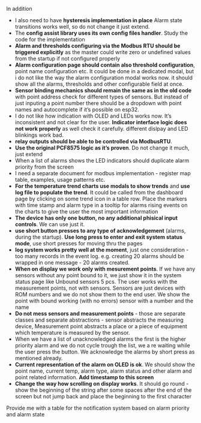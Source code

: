 In addition
- I also need to have **hysteresis implementation in place**
Alarm state transitions works well, so do not change it just extend.
- The **config assist library uses its own config files handler**. Study the code for the implementation
- **Alarm and thresholds configuring via the Modbus RTU should be triggered explicitly** as the master could write zero or undefined values from the startup if not configured properly
- **Alarm configuration page should contain also threshold configuration**, point name configuration etc. It could be done in a dedicated modal, but i do not like the way the alarm configuration modal works now. it should show all the alarms, thresholds and other configurable field at once. 
- **Sensor binding mechanics should remain the same as in the old code** with point address check for different types of sensors. But instead of just inputing a point number there should be a dropdown with point names and autocomplete if it’s possible on esp32.
- I do not like how indication with OLED and LEDs works now. It’s inconsistent and not clear for the user. **Indicator interface logic does not work properly** as well check it carefully. different dislpay and LED blinkings work bad.
- **relay outputs should be able to be controlled via ModbusRTU**.
- **Use the original PCF8575 logic as it’s proven**. Do not change it much, just extend
- When a list of alarms shows the LED indicators should duplicate alarm priority from the screen
- I need a separate document for modbus implementation - register map table, examples, usage patterns etc.
- **For the temperature trend charts use modals to show trends** and **use log file to populate the trend**. It could be called from the dashboard page by clicking on some trend icon in a table row. Place the markers with time stamp and alarm type in a tooltip for alarms rising events on the charts to give the user the most important information
- **The device has only one button, no any additional phisical input controls**. We can use just it.
- **use short button presses to any type of acknowledgement** (alarms, during the startup). **Use long press to enter and exit system status mode**, use short presses for moving thru the pages
- **log system works pretty well at the moment**, just one consideration - too many records in the event log. e.g. creating 20 alarms should be wrapped in one message - 20 alarms created.
- **When on display we work only with mesurement points**. If we have any sensors without any point bound to it, we just show it in the system status page like Unbound sensors 5 pcs. The user works with the measurement points, not with sensors. Sensors are just devices with ROM numbers and we do not show them to the end user. We show the point with bound working (with no errors) sensor with a number and the name
- **Do not mess sensors and measurement points** - those are separate classes and separate abstractions - sensor abstracts the measuring device, Measurement point abstracts a place or a piece of equipment which temperature is measured by the sensor.
- When we have a list of unacknowledged alarms the first is the higher priority alarm and we do not cycle trough the list, we a re waiting while the user press the button. We acknowledge the alarms by short press as mentioned already.
- **Current representation of the alarm on OLED is ok**. We should show the point name, current temp, alarm type, alarm status and other alarm and point related information. **Add timestamp to this screen**
- **Change the way how scrolling on display works**. It should go round - show the beginning of the string after some spaces after the end of the screen but not jump back and place the beginning to the first character 

Provide me with a table for the notification system based on alarm priority and alarm state



